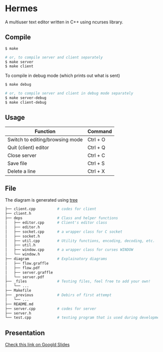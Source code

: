 Hermes
===

A multiuser text editor written in C++ using ncurses library.

## Compile

```bash
$ make

# or, to compile server and client separately
$ make server
$ make client
```

To compile in debug mode (which prints out what is sent)
```bash
$ make debug

# or, to compile server and client in debug mode separately
$ make server-debug
$ make client-debug
```

## Usage
| Function                        | Command  |
| ------------------------------- |----------|
| Switch to editing/browsing mode | Ctrl + O |
| Quit (client) editor            | Ctrl + Q |
| Close server                    | Ctrl + C |
| Save file                       | Ctrl + S |
| Delete a line                   | Ctrl + X |

## File
The diagram is generated using [tree](https://en.wikipedia.org/wiki/Tree_(Unix))

```bash
├── client.cpp          # codes for client
├── client.h
├── deps                # Class and helper functions
│   ├── editor.cpp      # Client's editor class
│   ├── editor.h
│   ├── socket.cpp      # a wrapper class for C socket
│   ├── socket.h
│   ├── util.cpp        # Utility functions, encoding, decoding, etc.
│   ├── util.h
│   ├── window.cpp      # a wrapper class for curses WINDOW
│   └── window.h
├── diagram             # Explainatory diagrams
│   ├── flow.graffle
│   ├── flow.pdf
│   ├── server.graffle
│   └── server.pdf
├── _files              # Testing files, feel free to add your own!
│   └── ...
├── Makefile
├── _previous           # Debirs of first attempt
│   └── ...
├── README.md
├── server.cpp          # codes for server
├── server.h
└── test.cpp            # testing program that is used during development stage
```

## Presentation

[Check this link on Googld Slides](https://docs.google.com/presentation/d/1d8FbXWBz2Ih0aPLtJc6MTJq6t6tbwiN2zyQtFPKGazA/edit?usp=sharing)